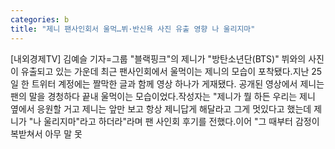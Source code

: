 ```yaml
---
categories: b
title: "제니 팬사인회서 울먹…뷔·반신욕 사진 유출 영향 나 울리지마"
---
```

[내외경제TV] 김예슬 기자=그룹 "블랙핑크"의 제니가 "방탄소년단(BTS)" 뷔와의 사진이 유출되고 있는 가운데 최근 팬사인회에서 울먹이는 제니의 모습이 포착됐다.지난 25일 한 트위터 계정에는 짤막한 글과 함께 영상 하나가 게재됐다. 공개된 영상에서 제니는 팬의 말을 경청하다 끝내 울먹이는 모습이었다.작성자는 "제니가 뭘 하든 우리는 제니 옆에서 응원할 거고 제니는 앞만 보고 항상 제니답게 해달라고 그게 멋있다고 했는데 제니가 "나 울리지마"라고 하더라"라며 팬 사인회 후기를 전했다.이어 "그 때부터 감정이 복받쳐서 아무 말 못